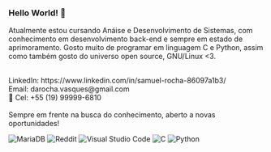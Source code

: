 ### Hello World! 👋


Atualmente estou cursando Anáise e Desenvolvimento de Sistemas, com conhecimento em desenvolvimento back-end e sempre em estado de aprimoramento. Gosto muito de programar em linguagem C e Python, assim como também gosto do universo open source, GNU/Linux <3.

<br>
LinkedIn: https://www.linkedin.com/in/samuel-rocha-86097a1b3/
<br>
Email: darocha.vasques@gmail.com
<br>👋
Cel: +55 (19) 99999-6810
<br><br>
Sempre em frente na busca do conhecimento, aberto a novas oportunidades!
<br>

![MariaDB](https://img.shields.io/badge/MariaDB-003545?style=for-the-badge&logo=mariadb&logoColor=white) ![Reddit](https://img.shields.io/badge/Reddit-%23FF4500.svg?style=for-the-badge&logo=Reddit&logoColor=white) ![Visual Studio Code](https://img.shields.io/badge/Visual%20Studio%20Code-0078d7.svg?style=for-the-badge&logo=visual-studio-code&logoColor=white) ![C](https://img.shields.io/badge/c-%2300599C.svg?style=for-the-badge&logo=c&logoColor=white) ![Python](https://img.shields.io/badge/python-3670A0?style=for-the-badge&logo=python&logoColor=ffdd54)
